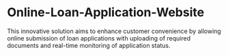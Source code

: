 # Online-Loan-Application-Website
This innovative solution aims to enhance customer convenience by allowing online submission of loan applications with uploading of required documents and real-time monitoring of application status. 
